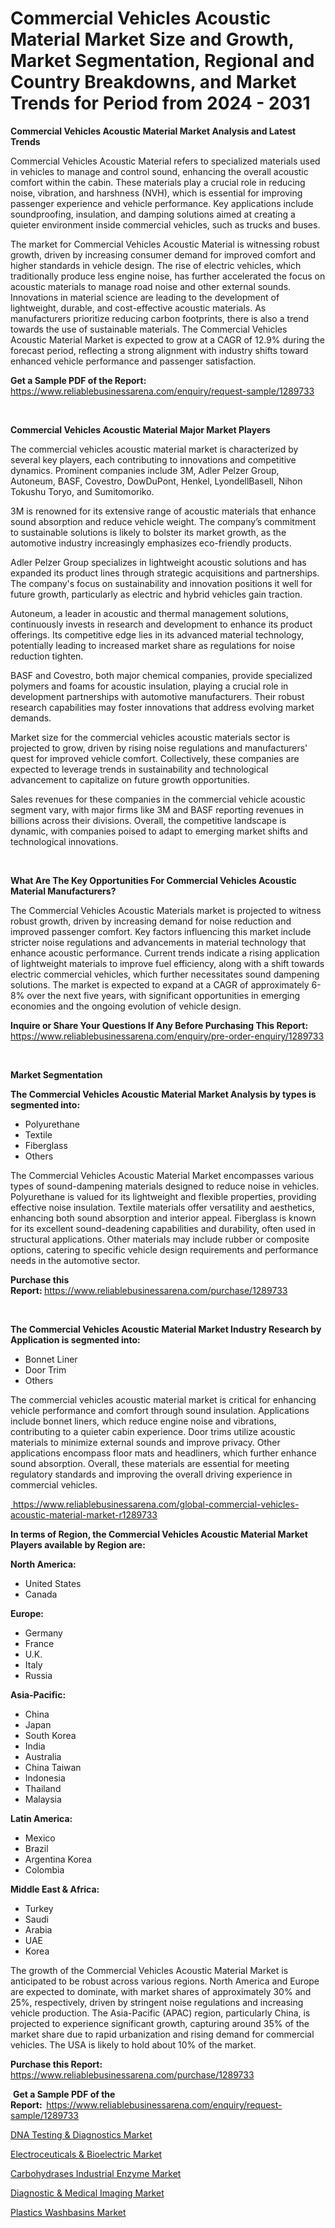 <p><h1>Commercial Vehicles Acoustic Material Market Size and Growth, Market Segmentation, Regional and Country Breakdowns, and Market Trends for Period from 2024 -  2031</h1></p><p><strong>Commercial Vehicles Acoustic Material Market Analysis and Latest Trends</strong></p>
<p><p>Commercial Vehicles Acoustic Material refers to specialized materials used in vehicles to manage and control sound, enhancing the overall acoustic comfort within the cabin. These materials play a crucial role in reducing noise, vibration, and harshness (NVH), which is essential for improving passenger experience and vehicle performance. Key applications include soundproofing, insulation, and damping solutions aimed at creating a quieter environment inside commercial vehicles, such as trucks and buses.</p><p>The market for Commercial Vehicles Acoustic Material is witnessing robust growth, driven by increasing consumer demand for improved comfort and higher standards in vehicle design. The rise of electric vehicles, which traditionally produce less engine noise, has further accelerated the focus on acoustic materials to manage road noise and other external sounds. Innovations in material science are leading to the development of lightweight, durable, and cost-effective acoustic materials. As manufacturers prioritize reducing carbon footprints, there is also a trend towards the use of sustainable materials. The Commercial Vehicles Acoustic Material Market is expected to grow at a CAGR of 12.9% during the forecast period, reflecting a strong alignment with industry shifts toward enhanced vehicle performance and passenger satisfaction.</p></p>
<p><strong>Get a Sample PDF of the Report:&nbsp;</strong> <a href="https://www.reliablebusinessarena.com/enquiry/request-sample/1289733?utm_campaign=1566&utm_medium=2&utm_source=Github&utm_content=ia&utm_term=26102024&utm_id=commercial-vehicles-acoustic-material">https://www.reliablebusinessarena.com/enquiry/request-sample/1289733</a></p>
<p>&nbsp;</p>
<p><strong>Commercial Vehicles Acoustic Material Major Market Players</strong></p>
<p><p>The commercial vehicles acoustic material market is characterized by several key players, each contributing to innovations and competitive dynamics. Prominent companies include 3M, Adler Pelzer Group, Autoneum, BASF, Covestro, DowDuPont, Henkel, LyondellBasell, Nihon Tokushu Toryo, and Sumitomoriko. </p><p>3M is renowned for its extensive range of acoustic materials that enhance sound absorption and reduce vehicle weight. The company’s commitment to sustainable solutions is likely to bolster its market growth, as the automotive industry increasingly emphasizes eco-friendly products.</p><p>Adler Pelzer Group specializes in lightweight acoustic solutions and has expanded its product lines through strategic acquisitions and partnerships. The company's focus on sustainability and innovation positions it well for future growth, particularly as electric and hybrid vehicles gain traction.</p><p>Autoneum, a leader in acoustic and thermal management solutions, continuously invests in research and development to enhance its product offerings. Its competitive edge lies in its advanced material technology, potentially leading to increased market share as regulations for noise reduction tighten.</p><p>BASF and Covestro, both major chemical companies, provide specialized polymers and foams for acoustic insulation, playing a crucial role in development partnerships with automotive manufacturers. Their robust research capabilities may foster innovations that address evolving market demands.</p><p>Market size for the commercial vehicles acoustic materials sector is projected to grow, driven by rising noise regulations and manufacturers' quest for improved vehicle comfort. Collectively, these companies are expected to leverage trends in sustainability and technological advancement to capitalize on future growth opportunities. </p><p>Sales revenues for these companies in the commercial vehicle acoustic segment vary, with major firms like 3M and BASF reporting revenues in billions across their divisions. Overall, the competitive landscape is dynamic, with companies poised to adapt to emerging market shifts and technological innovations.</p></p>
<p>&nbsp;</p>
<p><strong>What Are The Key Opportunities For Commercial Vehicles Acoustic Material Manufacturers?</strong></p>
<p><p>The Commercial Vehicles Acoustic Materials market is projected to witness robust growth, driven by increasing demand for noise reduction and improved passenger comfort. Key factors influencing this market include stricter noise regulations and advancements in material technology that enhance acoustic performance. Current trends indicate a rising application of lightweight materials to improve fuel efficiency, along with a shift towards electric commercial vehicles, which further necessitates sound dampening solutions. The market is expected to expand at a CAGR of approximately 6-8% over the next five years, with significant opportunities in emerging economies and the ongoing evolution of vehicle design.</p></p>
<p><strong>Inquire or Share Your Questions If Any Before Purchasing This Report:</strong> <a href="https://www.reliablebusinessarena.com/enquiry/pre-order-enquiry/1289733?utm_campaign=1566&utm_medium=2&utm_source=Github&utm_content=ia&utm_term=26102024&utm_id=commercial-vehicles-acoustic-material">https://www.reliablebusinessarena.com/enquiry/pre-order-enquiry/1289733</a></p>
<p>&nbsp;</p>
<p><strong>Market Segmentation</strong></p>
<p><strong>The Commercial Vehicles Acoustic Material Market Analysis by types is segmented into:</strong></p>
<p><ul><li>Polyurethane</li><li>Textile</li><li>Fiberglass</li><li>Others</li></ul></p>
<p><p>The Commercial Vehicles Acoustic Material Market encompasses various types of sound-dampening materials designed to reduce noise in vehicles. Polyurethane is valued for its lightweight and flexible properties, providing effective noise insulation. Textile materials offer versatility and aesthetics, enhancing both sound absorption and interior appeal. Fiberglass is known for its excellent sound-deadening capabilities and durability, often used in structural applications. Other materials may include rubber or composite options, catering to specific vehicle design requirements and performance needs in the automotive sector.</p></p>
<p><strong>Purchase this Report:&nbsp;</strong><a href="https://www.reliablebusinessarena.com/purchase/1289733?utm_campaign=1566&utm_medium=2&utm_source=Github&utm_content=ia&utm_term=26102024&utm_id=commercial-vehicles-acoustic-material">https://www.reliablebusinessarena.com/purchase/1289733</a></p>
<p>&nbsp;</p>
<p><strong>The Commercial Vehicles Acoustic Material Market Industry Research by Application is segmented into:</strong></p>
<p><ul><li>Bonnet Liner</li><li>Door Trim</li><li>Others</li></ul></p>
<p><p>The commercial vehicles acoustic material market is critical for enhancing vehicle performance and comfort through sound insulation. Applications include bonnet liners, which reduce engine noise and vibrations, contributing to a quieter cabin experience. Door trims utilize acoustic materials to minimize external sounds and improve privacy. Other applications encompass floor mats and headliners, which further enhance sound absorption. Overall, these materials are essential for meeting regulatory standards and improving the overall driving experience in commercial vehicles.</p></p>
<p><a href="https://www.reliablebusinessarena.com/global-commercial-vehicles-acoustic-material-market-r1289733?utm_campaign=1566&utm_medium=2&utm_source=Github&utm_content=ia&utm_term=26102024&utm_id=commercial-vehicles-acoustic-material">&nbsp;https://www.reliablebusinessarena.com/global-commercial-vehicles-acoustic-material-market-r1289733</a></p>
<p><strong>In terms of Region, the Commercial Vehicles Acoustic Material Market Players available by Region are:</strong></p>
<p>
    <p> <strong> North America: </strong>
        <ul>
            <li>United States</li>
            <li>Canada</li>
        </ul>
        </p> 
    <p> <strong> Europe: </strong>
        <ul>
            <li>Germany</li>
            <li>France</li>
            <li>U.K.</li>
            <li>Italy</li>
            <li>Russia</li>
        </ul>
        </p> 
    <p> <strong> Asia-Pacific: </strong>
        <ul>
            <li>China</li>
            <li>Japan</li>
            <li>South Korea</li>
            <li>India</li>
            <li>Australia</li>
            <li>China Taiwan</li>
            <li>Indonesia</li>
            <li>Thailand</li>
            <li>Malaysia</li>
        </ul>
        </p> 
    <p> <strong> Latin America: </strong>
        <ul>
            <li>Mexico</li>
            <li>Brazil</li>
            <li>Argentina Korea</li>
            <li>Colombia</li>
        </ul>
        </p> 
    <p> <strong> Middle East & Africa: </strong>
        <ul>
            <li>Turkey</li>
            <li>Saudi</li>
            <li>Arabia</li>
            <li>UAE</li>
            <li>Korea</li>
        </ul>
    </p>
    </p>
<p><p>The growth of the Commercial Vehicles Acoustic Material Market is anticipated to be robust across various regions. North America and Europe are expected to dominate, with market shares of approximately 30% and 25%, respectively, driven by stringent noise regulations and increasing vehicle production. The Asia-Pacific (APAC) region, particularly China, is projected to experience significant growth, capturing around 35% of the market share due to rapid urbanization and rising demand for commercial vehicles. The USA is likely to hold about 10% of the market.</p></p>
<p><strong>Purchase this Report: </strong><a href="https://www.reliablebusinessarena.com/purchase/1289733?utm_campaign=1566&utm_medium=2&utm_source=Github&utm_content=ia&utm_term=26102024&utm_id=commercial-vehicles-acoustic-material">https://www.reliablebusinessarena.com/purchase/1289733</a></p>
<p>&nbsp;<strong>Get a Sample PDF of the Report:&nbsp;&nbsp;</strong><a href="https://www.reliablebusinessarena.com/enquiry/request-sample/1289733?utm_campaign=1566&utm_medium=2&utm_source=Github&utm_content=ia&utm_term=26102024&utm_id=commercial-vehicles-acoustic-material">https://www.reliablebusinessarena.com/enquiry/request-sample/1289733</a></p>
<p><strong></strong></p>
<p><p><a href="https://www.linkedin.com/pulse/dna-testing-diagnostics-market-segmentation-applications-types-yknkc?utm_campaign=1566&utm_medium=2&utm_source=Github&utm_content=ia&utm_term=26102024&utm_id=commercial-vehicles-acoustic-material">DNA Testing & Diagnostics Market</a></p><p><a href="https://www.linkedin.com/pulse/electroceuticals-bioelectric-market-global-insights-sales-g056c?utm_campaign=1566&utm_medium=2&utm_source=Github&utm_content=ia&utm_term=26102024&utm_id=commercial-vehicles-acoustic-material">Electroceuticals & Bioelectric Market</a></p><p><a href="https://github.com/FosterFahey91/Market-Research-Report-List-1/blob/main/carbohydrases-industrial-enzyme-market.md?utm_campaign=1566&utm_medium=2&utm_source=Github&utm_content=ia&utm_term=26102024&utm_id=commercial-vehicles-acoustic-material">Carbohydrases Industrial Enzyme Market</a></p><p><a href="https://www.linkedin.com/pulse/diagnostic-medical-imaging-market-consolidation-impact-drqcf?utm_campaign=1566&utm_medium=2&utm_source=Github&utm_content=ia&utm_term=26102024&utm_id=commercial-vehicles-acoustic-material">Diagnostic & Medical Imaging Market</a></p><p><a href="https://www.linkedin.com/pulse/plastics-washbasins-market-evolution-global-trends-regional-dynamics-znecf?utm_campaign=1566&utm_medium=2&utm_source=Github&utm_content=ia&utm_term=26102024&utm_id=commercial-vehicles-acoustic-material">Plastics Washbasins Market</a></p></p>